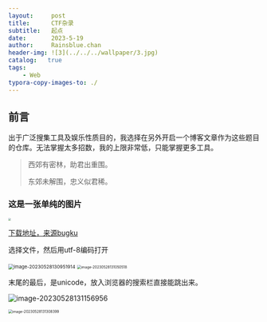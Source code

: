 ```yaml
---
layout:     post
title:      CTF杂录
subtitle:   起点
date:       2023-5-19
author:     Rainsblue.chan
header-img: ![3](../../../wallpaper/3.jpg)
catalog:   true
tags:
    - Web
typora-copy-images-to: ./
---
```

## 前言

出于广泛搜集工具及娱乐性质目的，我选择在另外开启一个博客文章作为这些题目的仓库。无法掌握太多招数，我的上限非常低，只能掌握更多工具。

> 西郊有密林，助君出重围。
>
> 东郊未解围，忠义似君稀。

### 这是一张单纯的图片

<img src="https://cdn.jsdelivr.net/gh/rainsbluechan/blogimage@main/img/image-20230528130722650-1685250477508-1.png" style="zoom: 33%;" />

[下载地址，来源bugku](https://ctf.bugku.com/challenges/detail/id/2.html)

选择文件，然后用utf-8编码打开

<img src="https://cdn.jsdelivr.net/gh/rainsbluechan/blogimage@main/img/image-20230528130951914.png" alt="image-20230528130951914" style="zoom:67%;" />

<img src="https://cdn.jsdelivr.net/gh/rainsbluechan/blogimage@main/img/image-20230528131050518.png" alt="image-20230528131050518" style="zoom:50%;" />

末尾的最后，是unicode，放入浏览器的搜索栏直接能跳出来。

![image-20230528131156956](https://cdn.jsdelivr.net/gh/rainsbluechan/blogimage@main/img/image-20230528131156956.png)

<img src="https://cdn.jsdelivr.net/gh/rainsbluechan/blogimage@main/img/image-20230528131308399.png" alt="image-20230528131308399" style="zoom: 50%;" />



